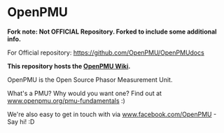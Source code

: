 # OpenPMU

**Fork note: Not OFFICIAL Repository. Forked to include some additional info.**

For Official repository: https://github.com/OpenPMU/OpenPMUdocs



**This repository hosts the [OpenPMU Wiki](https://github.com/OpenPMU/OpenPMU/wiki).**

OpenPMU is the Open Source Phasor Measurement Unit.

What's a PMU?  Why would you want one?  Find out at www.openpmu.org/pmu-fundamentals  :)

We're also easy to get in touch with via www.facebook.com/OpenPMU - Say hi!  :D

